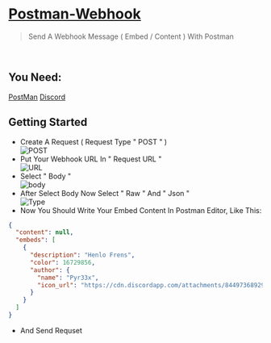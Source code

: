 # [Postman-Webhook](https://discord.gg/KeuBYBbErh)
> Send A Webhook Message ( Embed / Content ) With Postman
</br>

## You Need:
[PostMan](https://www.postman.com/downloads)
[Discord](https://discord.com/download)
</br>

## Getting Started
- Create A Request ( Request Type " POST " ) </br>
![POST](https://cdn.discordapp.com/attachments/844973689292193824/953939259662958592/unknown.png) </br>
- Put Your Webhook URL In " Request URL " </br>
![URL](https://cdn.discordapp.com/attachments/844973689292193824/953939707341963354/unknown.png) </br>
- Select " Body " </br>
![body](https://user-images.githubusercontent.com/83529331/158773411-149f77a2-3164-4917-ad3d-a9cf7769997a.png) </br>
- After Select Body Now Select " Raw " And " Json " </br>
![Type](https://user-images.githubusercontent.com/83529331/158773644-ca95de1b-213d-4389-b5dc-f6e43421904c.png)
- Now You Should Write Your Embed Content In Postman Editor, Like This: 
```json
{
  "content": null,
  "embeds": [
    {
      "description": "Henlo Frens",
      "color": 16729856,
      "author": {
        "name": "Pyr33x",
        "icon_url": "https://cdn.discordapp.com/attachments/844973689292193824/952965019119800320/0c001137084652d71854914b9637111b-modified.png"
      }
    }
  ]
}
```
- And Send Requset
